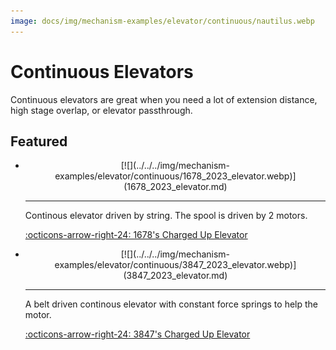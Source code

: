```yaml
---
image: docs/img/mechanism-examples/elevator/continuous/nautilus.webp
---
```


# Continuous Elevators
Continuous elevators are great when you need a lot of extension distance, high stage overlap, or elevator passthrough.

## Featured

<div class="grid cards" markdown>

-   <center>[![](../../../img/mechanism-examples/elevator/continuous/1678_2023_elevator.webp)](1678_2023_elevator.md)</center>

    ---

    Continous elevator driven by string. The spool is driven by 2 motors.
    
    [:octicons-arrow-right-24: 1678's Charged Up Elevator](1678_2023_elevator.md)

-   <center>[![](../../../img/mechanism-examples/elevator/continuous/3847_2023_elevator.webp)](3847_2023_elevator.md)</center>

    ---

    A belt driven continous elevator with constant force springs to help the motor.
    
    [:octicons-arrow-right-24: 3847's Charged Up Elevator](3847_2023_elevator.md)

</div>

<br>